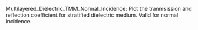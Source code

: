 Multilayered_Dielectric_TMM_Normal_Incidence: Plot the tranmsission and reflection coefficient for stratified dielectric medium. Valid for normal incidence.
